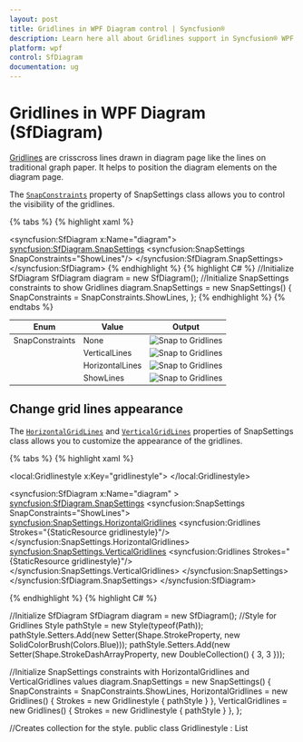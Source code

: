 ```yaml
---
layout: post
title: Gridlines in WPF Diagram control | Syncfusion®
description: Learn here all about Gridlines support in Syncfusion® WPF Diagram (SfDiagram) control, its elements and more.
platform: wpf
control: SfDiagram
documentation: ug
---
```


# Gridlines in WPF Diagram (SfDiagram)

[Gridlines](https://help.syncfusion.com/cr/wpf/Syncfusion.UI.Xaml.Diagram.Gridlines.html) are crisscross lines drawn in diagram page like the lines on traditional graph paper. It helps to position the diagram elements on the diagram page.

The [`SnapConstraints`](https://help.syncfusion.com/cr/wpf/Syncfusion.UI.Xaml.Diagram.SnapSettings.html#Syncfusion_UI_Xaml_Diagram_SnapSettings_SnapConstraints) property of SnapSettings class allows you to control the visibility of the gridlines.

{% tabs %}
{% highlight xaml %}
<!--Initialize SfDiagram-->
<syncfusion:SfDiagram x:Name="diagram">
    <!--Initialize SnapSettings constraints to show Gridlines-->
    <syncfusion:SfDiagram.SnapSettings>
        <syncfusion:SnapSettings SnapConstraints="ShowLines"/>
    </syncfusion:SfDiagram.SnapSettings>
</syncfusion:SfDiagram>
{% endhighlight %}
{% highlight C# %}
//Initialize SfDiagram
SfDiagram diagram = new SfDiagram();
//Initialize SnapSettings constraints to show Gridlines
diagram.SnapSettings = new SnapSettings()
{
    SnapConstraints = SnapConstraints.ShowLines,
};
{% endhighlight %}
{% endtabs %}

| Enum  | Value| Output |
|---|---|---|
| SnapConstraints| None | ![Snap to Gridlines](Gridlines_images/GridlinesNone.png) |
|  |VerticalLines | ![Snap to Gridlines](Gridlines_images/GridlinesVertical.png) |
|  | HorizontalLines| ![Snap to Gridlines](Gridlines_images/GridlinesHorizontal.png) |
|  | ShowLines| ![Snap to Gridlines](Gridlines_images/GridlinesShowLines.png) |

## Change grid lines appearance

The [`HorizontalGridLines`](https://help.syncfusion.com/cr/wpf/Syncfusion.UI.Xaml.Diagram.SnapSettings.html#Syncfusion_UI_Xaml_Diagram_SnapSettings_HorizontalGridlines) and [`VerticalGridLines`](https://help.syncfusion.com/cr/wpf/Syncfusion.UI.Xaml.Diagram.SnapSettings.html#Syncfusion_UI_Xaml_Diagram_SnapSettings_VerticalGridlines) properties of SnapSettings class allows you to customize the appearance of the gridlines. 

{% tabs %}
{% highlight xaml %}

<!--Style for Gridlines-->
<local:Gridlinestyle x:Key="gridlinestyle">
    <Style TargetType="Path">
        <Setter Property="Stroke" Value="Blue"/>
        <Setter Property="StrokeDashArray" Value="3"/>
    </Style>
</local:Gridlinestyle>

<!--Initialize SfDiagram-->
<syncfusion:SfDiagram x:Name="diagram" >
    <!--Initialize Snap Settings-->
    <syncfusion:SfDiagram.SnapSettings>
        <syncfusion:SnapSettings SnapConstraints="ShowLines">
            <!--Initialize Horizontal Gridlines-->
            <syncfusion:SnapSettings.HorizontalGridlines>
                <syncfusion:Gridlines Strokes="{StaticResource gridlinestyle}"/>
            </syncfusion:SnapSettings.HorizontalGridlines>
            <!--Initialize Vertical Gridlines-->
            <syncfusion:SnapSettings.VerticalGridlines>
                <syncfusion:Gridlines Strokes="{StaticResource gridlinestyle}"/>
            </syncfusion:SnapSettings.VerticalGridlines>
        </syncfusion:SnapSettings>
    </syncfusion:SfDiagram.SnapSettings>
</syncfusion:SfDiagram>

{% endhighlight %}
{% highlight C# %}

//Initialize SfDiagram
SfDiagram diagram = new SfDiagram();
//Style for Gridlines
Style pathStyle = new Style(typeof(Path));
pathStyle.Setters.Add(new Setter(Shape.StrokeProperty, new SolidColorBrush(Colors.Blue)));
pathStyle.Setters.Add(new Setter(Shape.StrokeDashArrayProperty, new DoubleCollection() { 3, 3 }));

//Initialize SnapSettings constraints with HorizontalGridlines and VerticalGridlines values
diagram.SnapSettings = new SnapSettings()
{
    SnapConstraints = SnapConstraints.ShowLines,
    HorizontalGridlines = new Gridlines()
    {
        Strokes = new Gridlinestyle { pathStyle }
    },
    VerticalGridlines = new Gridlines()
    {
        Strokes = new Gridlinestyle { pathStyle }
    },
};

//Creates collection for the style.
public class Gridlinestyle : List<Style>
{
}
{% endhighlight %}
{% endtabs %}

![Snap to Gridlines](Gridlines_images/CustomGridlines.png)

Find the [Gridlines Styling Sample](https://github.com/SyncfusionExamples/WPF-Diagram-Examples/tree/master/Samples/Gridlines/GridlineStyle) to customize the Gridlines appearance.

## Change grid spacing

The thickness and space between the gridlines can be customized by using [`LinesInterval`](https://help.syncfusion.com/cr/wpf/Syncfusion.UI.Xaml.Diagram.Gridlines.html#Syncfusion_UI_Xaml_Diagram_Gridlines_LinesInterval) property of Gridlines class. The `LinesInterval` is a type of List<double> collection, where the values at the odd indexes are referred as thickness of the lines and the values at the even indexes are referred as space between the gridlines.

{% tabs %}
{% highlight xaml %}
<!--Initializes the double collection-->
<local:Intervals x:Key="Intervals">
    <!--Thickness of the grid line-->
    <sys:Double>0.25</sys:Double>
    <!--Space between each gridlines-->
    <sys:Double>10</sys:Double>
    <sys:Double>0.5</sys:Double>
    <sys:Double>20</sys:Double>
    <sys:Double>1</sys:Double>
    <sys:Double>30</sys:Double>
    <sys:Double>1.25</sys:Double>
    <sys:Double>40</sys:Double>
    <sys:Double>1.5</sys:Double>
    <sys:Double>50</sys:Double>
</local:Intervals>

<!--Initialize SfDiagram-->
<syncfusion:SfDiagram x:Name="diagram" >
    <syncfusion:SfDiagram.SnapSettings>
        <syncfusion:SnapSettings SnapConstraints="ShowLines">
            <!--Initialize Horizontal Gridlines-->
            <syncfusion:SnapSettings.HorizontalGridlines>
                <syncfusion:Gridlines LinesInterval="{StaticResource Intervals}" />
            </syncfusion:SnapSettings.HorizontalGridlines>
            <!--Initialize Vertical Gridlines-->
            <syncfusion:SnapSettings.VerticalGridlines>
                <syncfusion:Gridlines LinesInterval="{StaticResource Intervals}"/>
            </syncfusion:SnapSettings.VerticalGridlines>
        </syncfusion:SnapSettings>
    </syncfusion:SfDiagram.SnapSettings>
</syncfusion:SfDiagram>
{% endhighlight %}
{% highlight C# %}

//Initialize SfDiagram
SfDiagram diagram = new SfDiagram();

//Initialize the double collection
Intervals intervals = new Intervals { 0.25, 10, 0.5, 20, 1, 30, 1.25, 40, 1.5, 50 };
//Initialize Snap Setting constraints with HorizontalGridlines and VerticalGridlines values
diagram.SnapSettings = new SnapSettings()
{
    SnapConstraints = SnapConstraints.ShowLines,
    HorizontalGridlines = new Gridlines()
    {
        //Define lines interval value
        LinesInterval = intervals,
    },
    VerticalGridlines = new Gridlines()
    {
        //Define lines interval value
        LinesInterval = intervals,
    },
};

//Creates collection for the double values.
public class Intervals : List<double>
{
}
{% endhighlight %}
{% endtabs %}

![Snap to Gridlines](Gridlines_images/LineIntervals.png)

Find the [Gridlines Custom Spacing Sample](https://github.com/SyncfusionExamples/WPF-Diagram-Examples/tree/master/Samples/Gridlines/GridlineCustomSpacing) to customize the Gridlines spacing.

## Static GridLines

 The [`DynamicZoom`](https://help.syncfusion.com/cr/wpf/Syncfusion.UI.Xaml.Diagram.Gridlines.html#Syncfusion_UI_Xaml_Diagram_Gridlines_DynamicZoom) property of the [`GridLines`](https://help.syncfusion.com/cr/wpf/Syncfusion.UI.Xaml.Diagram.Gridlines.html) class allows you to control whether the horizontal and vertical gridlines should zoom in or out during zooming operations. To prevent the gridlines from zooming, set this property to `false`. By default, the **DynamicZoom** property is set to `true`.

 {% tabs %}
{% highlight xaml %}

<!--Initialize SfDiagram-->
<syncfusion:SfDiagram x:Name="diagram" >
    <!--Initialize Snap Settings-->
    <syncfusion:SfDiagram.SnapSettings>
        <syncfusion:SnapSettings SnapConstraints="ShowLines">
            <!--Initialize Horizontal Gridlines-->
            <syncfusion:SnapSettings.HorizontalGridlines>
                 <syncfusion:Gridlines DynamicZoom="False" />
            </syncfusion:SnapSettings.HorizontalGridlines>
            <!--Initialize Vertical Gridlines-->
            <syncfusion:SnapSettings.VerticalGridlines>
                 <syncfusion:Gridlines DynamicZoom="False" />
            </syncfusion:SnapSettings.VerticalGridlines>
        </syncfusion:SnapSettings>
    </syncfusion:SfDiagram.SnapSettings>
</syncfusion:SfDiagram>

{% endhighlight %}
{% highlight C# %}

//Initialize SfDiagram
SfDiagram Diagram = new SfDiagram();

 Diagram.SnapSettings = new SnapSettings()
 {
     SnapConstraints = SnapConstraints.ShowLines,
     HorizontalGridlines = new Syncfusion.UI.Xaml.Diagram.Gridlines()
     {    
         DynamicZoom = false,
     },
     VerticalGridlines = new Syncfusion.UI.Xaml.Diagram.Gridlines()
     {
         DynamicZoom = false,
     },
 };
{% endhighlight %}
{% endtabs %}

![Snap to Gridlines](Gridlines_images\StaticGridlines.gif)

## See Also

[How to snap the objects on gridlines?](/wpf/diagram/snapping/definesnapping)

[How to customize the appearance of the gridlines?](https://support.syncfusion.com/kb/article/7414/how-to-customize-the-appearance-of-gridlines-in-wpf-diagram-sfdiagram)